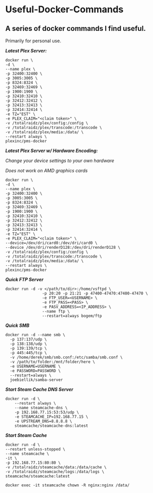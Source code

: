 # Useful-Docker-Commands
A series of docker commands I find useful. 
---
Primarily for personal use. 

***Latest Plex Server:***
```
docker run \
-d \
--name plex \
-p 32400:32400 \
-p 3005:3005 \
-p 8324:8324 \
-p 32469:32469 \
-p 1900:1900 \
-p 32410:32410 \
-p 32412:32412 \
-p 32413:32413 \
-p 32414:32414 \
-e TZ="EST" \
-e PLEX_CLAIM="<claim token>" \
-v /totalraidz/plex/config:/config \
-v /totalraidz/plex/transcode:/transcode \
-v /totalraidz/plex/media:/data/ \
--restart always \
plexinc/pms-docker
```

***Latest Plex Server w/ Hardware Encoding:***

*Change your device settings to your own hardware*

*Does not work on AMD graphics cards* 

```
docker run \
-d \
--name plex \
-p 32400:32400 \
-p 3005:3005 \
-p 8324:8324 \
-p 32469:32469 \
-p 1900:1900 \
-p 32410:32410 \
-p 32412:32412 \
-p 32413:32413 \
-p 32414:32414 \
-e TZ="EST" \
-e PLEX_CLAIM="<claim token>" \
--device=/dev/dri/card0:/dev/dri/card0 \
--device /dev/dri/renderD128:/dev/dri/renderD128 \
-v /totalraidz/plex/config:/config \
-v /totalraidz/plex/transcode:/transcode \
-v /totalraidz/plex/media:/data/ \
--restart always \
plexinc/pms-docker
```


***Quick FTP Server***
```
docker run -d -v </path/to/dir>:/home/vsftpd \
                -p 20:20 -p 21:21 -p 47400-47470:47400-47470 \
                -e FTP_USER=<USERNAME> \
                -e FTP_PASS=<PASS> \
                -e PASV_ADDRESS=<IP_ADDRESS> \
                --name ftp \
                --restart=always bogem/ftp
```
***Quick SMB***
```
docker run -d --name smb \
  -p 137:137/udp \
  -p 138:138/udp \
  -p 139:139/tcp \
  -p 445:445/tcp \
  -v /home/derek/smb/smb.conf:/etc/samba/smb.conf \
  -v /path/to/folder:/mnt/folder/here \
  -e USERNAME=USERNAME \
  -e PASSWORD=PASSWORD \
  --restart=always \
  joebiellik/samba-server
```

***Start Steam Cache DNS Server***
```
docker run -d \
    --restart always \
    --name steamcache-dns \
    -p 192.168.77.15:53:53/udp \
    -e STEAMCACHE_IP=192.168.77.15 \
    -e UPSTREAM_DNS=8.8.8.8 \
    steamcache/steamcache-dns:latest
```

***Start Steam Cache***
```
docker run -d \
--restart unless-stopped \
--name steamcache \
-it \
-p 192.168.77.15:80:80 \
-v /totalraidz/steamcache/data:/data/cache \
-v /totalraidz/steamcache/logs:/data/logs \
steamcache/steamcache:latest

docker exec -it steamcache chown -R nginx:nginx /data/

```
